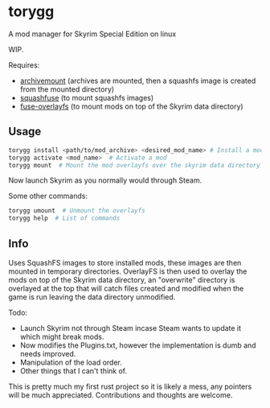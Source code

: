 # torygg
A mod manager for Skyrim Special Edition on linux

WIP.

Requires:
- [archivemount](https://github.com/cybernoid/archivemount) (archives are mounted, then a squashfs image is created from the mounted directory)
- [squashfuse](https://github.com/vasi/squashfuse) (to mount squashfs images)
- [fuse-overlayfs](https://github.com/containers/fuse-overlayfs) (to mount mods on top of the Skyrim data directory)

## Usage
```bash
torygg install <path/to/mod_archive> <desired_mod_name> # Install a mod  
torygg activate <mod_name>  # Activate a mod  
torygg mount  # Mount the mod overlayfs over the skyrim data directory
```  
Now launch Skyrim as you normally would through Steam.

Some other commands:
```bash
torygg umount  # Unmount the overlayfs  
torygg help  # List of commands
```

## Info

Uses SquashFS images to store installed mods, these images are then mounted in temporary directories. OverlayFS is then used to overlay the mods on top of the Skyrim data directory, an "overwrite" directory is overlayed at the top that will catch files created and modified when the game is run leaving the data directory unmodified.

Todo:
- Launch Skyrim not through Steam incase Steam wants to update it which might break mods.
- Now modifies the Plugins.txt, however the implementation is dumb and needs improved.
- Manipulation of the load order.
- Other things that I can't think of.

This is pretty much my first rust project so it is likely a mess, any pointers will be much appreciated.
Contributions and thoughts are welcome.
